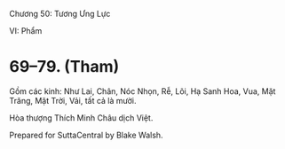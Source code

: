  

Chương 50: Tương Ưng Lực

VI: Phẩm

# 69–79. (Tham)

Gồm các kinh: Như Lai, Chân, Nóc Nhọn, Rễ, Lõi, Hạ Sanh Hoa, Vua, Mặt Trăng, Mặt Trời, Vải, tất cả là mười.

Hòa thượng Thích Minh Châu dịch Việt.

Prepared for SuttaCentral by Blake Walsh.